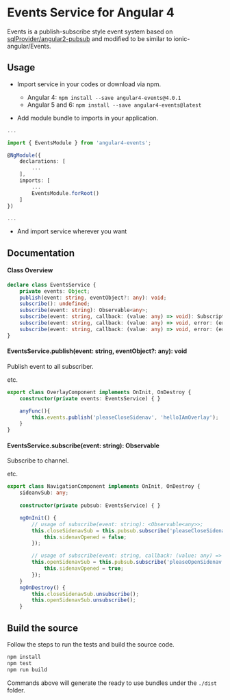 # Events Service for Angular 4

Events is a publish-subscribe style event system based on [sqlProvider/angular2-pubsub](https://github.com/sqlProvider/angular2-pubsub/tree/Angular-v4.0.0) and modified to be similar to ionic-angular/Events.

## Usage
 - Import service in your codes or download via npm.

   - Angular 4: `npm install --save angular4-events@4.0.1`
   - Angular 5 and 6: `npm install --save angular4-events@latest`

 - Add module bundle to imports in your application.
```typescript
...

import { EventsModule } from 'angular4-events';

@NgModule({
	declarations: [
		...
	],
	imports: [
		...
		EventsModule.forRoot()
	]
})

...
```
 - And import service wherever you want

## Documentation

#### Class Overview

```typescript
declare class EventsService {
	private events: Object;
	publish(event: string, eventObject?: any): void;
	subscribe(): undefined;
	subscribe(event: string): Observable<any>;
	subscribe(event: string, callback: (value: any) => void): Subscription;
	subscribe(event: string, callback: (value: any) => void, error: (error: any) => void): Subscription;
	subscribe(event: string, callback: (value: any) => void, error: (error: any) => void, complete: () => void): Subscription;
}
```

#### EventsService.publish(event: string, eventObject?: any): void
	
Publish event to all subscriber.

etc.
```typescript
export class OverlayComponent implements OnInit, OnDestroy {
	constructor(private events: EventsService) { }

	anyFunc(){
		this.events.publish('pleaseCloseSidenav', 'helloIAmOverlay');
	}
}
```

#### EventsService.subscribe(event: string): Observable<any>

Subscribe to channel. 

etc.
```typescript
export class NavigationComponent implements OnInit, OnDestroy {
	sideanvSub: any;
	
	constructor(private pubsub: EventsService) { }

	ngOnInit() {
		// usage of subscribe(event: string): <Observable<any>>;
		this.closeSidenavSub = this.pubsub.subscribe('pleaseCloseSidenav').subscribe((from) => {
			this.sidenavOpened = false;
		});

		// usage of subscribe(event: string, callback: (value: any) => void, error?: (error: any) => void, complete?: () => void): Subscription;
		this.openSidenavSub = this.pubsub.subscribe('pleaseOpenSidenav', (from) => {
			this.sidenavOpened = true;
		});
	}
	ngOnDestroy() {
		this.closeSidenavSub.unsubscribe();
		this.openSidenavSub.unsubscribe();
	}
```


## Build the source

Follow the steps to run the tests and build the source code.
```sh
npm install
npm test
npm run build
```
Commands above will generate the ready to use bundles under the `./dist` folder.
